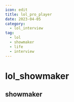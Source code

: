 ```yaml
---
icon: edit
title: lol_pro_player
date: 2023-04-05
category:
  - lol_interview
tag:
  - lol
  - showmaker
  - life
  - interview
---
```


# lol_showmaker

## showmaker

<BiliBili bvid="BV14g41187ZE" />
